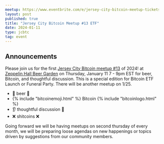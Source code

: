 ```yaml
---
meetup: https://www.eventbrite.com/e/jersey-city-bitcoin-meetup-tickets-713306828927?aff=oddtdtcreator
layout: post
published: true
title: "Jersey City Bitcoin Meetup #13 ETF"
date: 2024-01-11
type: jcbtc
tag: event
---
```

## Announcements

Please join us for the first <a href="https://www.eventbrite.com/e/jersey-city-bitcoin-meetup-tickets-713306828927?aff=oddtdtcreator" target="_blank">Jersey City Bitcoin meetup #13</a> of 2024! at <a href="https://maps.app.goo.gl/xghGUsfjz4JeEvwp8" target="_blank">Zeppelin Hall Beer Garden</a> on Thursday, January 11 7 - 9pm EST for beer, Bitcoin, and thoughtful discussion. This is a special edition for Bitcoin ETF Launch or Funeral Party. There will be another meetup on 1/25.

- 🍺 beer 🍻
- {% include "bitcoinemoji.html" %} Bitcoin {% include "bitcoinlogo.html" %}
- 👂 thoughtful discussion 📢
- ❌ shitcoins ❌

<p></p>

 Going forward we will be having meetups on second thursday of every month, we will be preparing loose agendas on new happenings or topics driven by suggestions from our community members.